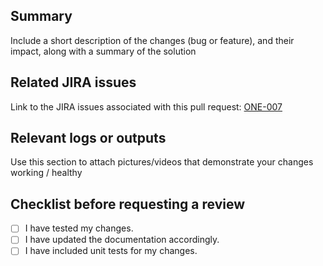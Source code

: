 ## Summary
Include a short description of the changes (bug or feature), and their impact, along with a summary of the solution

<!-- 
## Steps to Reproduce Bug and Validate Solution
Include this section if the work is to address a bug. 
Please, include steps to reproduce the bug and validate the solution. This should be detailed enough for a team member to confirm that the bug no longer occurs.
-->

## Related JIRA issues
Link to the JIRA issues associated with this pull request: 
[ONE-007](https://lolamarket.atlassian.net/browse/ONE-7)

## Relevant logs or outputs
Use this section to attach pictures/videos that demonstrate your changes working / healthy

## Checklist before requesting a review
- [ ] I have tested my changes.
- [ ] I have updated the documentation accordingly.
- [ ] I have included unit tests for my changes.

<!--
## Other information or known dependencies
Include this section if any other information or known dependencies are important to this PR.
-->
